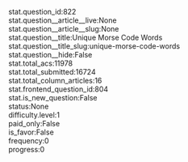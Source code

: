 stat.question_id:822  
stat.question__article__live:None  
stat.question__article__slug:None  
stat.question__title:Unique Morse Code Words  
stat.question__title_slug:unique-morse-code-words  
stat.question__hide:False  
stat.total_acs:11978  
stat.total_submitted:16724  
stat.total_column_articles:16  
stat.frontend_question_id:804  
stat.is_new_question:False  
status:None  
difficulty.level:1  
paid_only:False  
is_favor:False  
frequency:0  
progress:0  
